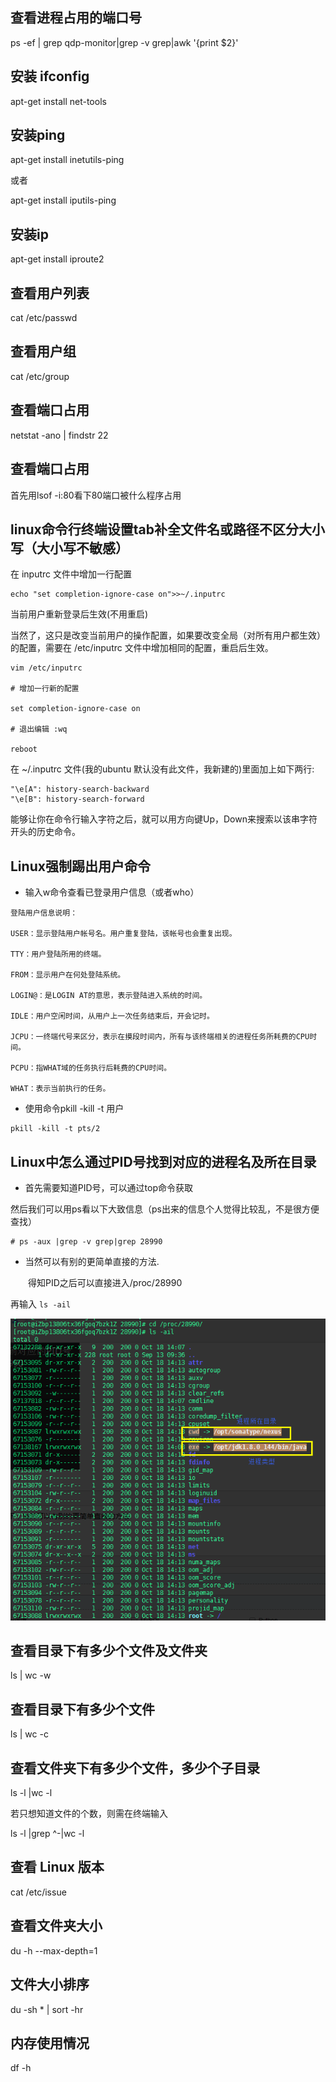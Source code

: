 ## 查看进程占用的端口号

ps -ef | grep qdp-monitor|grep -v grep|awk '{print $2}'

## 安装 ifconfig

apt-get install net-tools

## 安装ping

apt-get install inetutils-ping

或者 

apt-get install iputils-ping

## 安装ip

apt-get install iproute2


## 查看用户列表

cat /etc/passwd

## 查看用户组

cat /etc/group

## 查看端口占用

netstat -ano | findstr 22

## 查看端口占用

首先用lsof -i:80看下80端口被什么程序占用

## linux命令行终端设置tab补全文件名或路径不区分大小写（大小写不敏感）

在 inputrc 文件中增加一行配置

```
echo "set completion-ignore-case on">>~/.inputrc
```

当前用户重新登录后生效(不用重启)

当然了，这只是改变当前用户的操作配置，如果要改变全局（对所有用户都生效）的配置，需要在 /etc/inputrc 文件中增加相同的配置，重启后生效。

```
vim /etc/inputrc

# 增加一行新的配置

set completion-ignore-case on

# 退出编辑 :wq

reboot
```

在 ~/.inputrc 文件(我的ubuntu 默认没有此文件，我新建的)里面加上如下两行:

```
"\e[A": history-search-backward
"\e[B": history-search-forward
```

能够让你在命令行输入字符之后，就可以用方向键Up，Down来搜索以该串字符开头的历史命令。


## Linux强制踢出用户命令

- 输入w命令查看已登录用户信息（或者who）

```
登陆用户信息说明：

USER：显示登陆用户帐号名。用户重复登陆，该帐号也会重复出现。

TTY：用户登陆所用的终端。

FROM：显示用户在何处登陆系统。

LOGIN@：是LOGIN AT的意思，表示登陆进入系统的时间。

IDLE：用户空闲时间，从用户上一次任务结束后，开会记时。

JCPU：一终端代号来区分，表示在摸段时间内，所有与该终端相关的进程任务所耗费的CPU时间。

PCPU：指WHAT域的任务执行后耗费的CPU时间。

WHAT：表示当前执行的任务。
```

- 使用命令pkill -kill -t 用户

```
pkill -kill -t pts/2
```

## Linux中怎么通过PID号找到对应的进程名及所在目录

- 首先需要知道PID号，可以通过top命令获取

然后我们可以用ps看以下大致信息（ps出来的信息个人觉得比较乱，不是很方便查找）

```
# ps -aux |grep -v grep|grep 28990
```

- 当然可以有别的更简单直接的方法.

　　得知PID之后可以直接进入/proc/28990

再输入 `ls -ail`

![](md-1.png)


## 查看目录下有多少个文件及文件夹

ls | wc -w


## 查看目录下有多少个文件

ls | wc -c

## 查看文件夹下有多少个文件，多少个子目录

ls -l |wc -l

若只想知道文件的个数，则需在终端输入

ls -l |grep ^-|wc -l

## 查看 Linux 版本

cat /etc/issue


## 查看文件夹大小

du -h --max-depth=1

## 文件大小排序

du -sh * | sort -hr


## 内存使用情况

df -h


